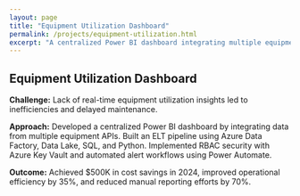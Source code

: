 ```yaml
---
layout: page
title: "Equipment Utilization Dashboard"
permalink: /projects/equipment-utilization.html
excerpt: "A centralized Power BI dashboard integrating multiple equipment APIs to enhance operational efficiency."
---
```


<h2>Equipment Utilization Dashboard</h2>

<p><strong>Challenge:</strong> Lack of real-time equipment utilization insights led to inefficiencies and delayed maintenance.</p>
<p><strong>Approach:</strong> Developed a centralized Power BI dashboard by integrating data from multiple equipment APIs. Built an ELT pipeline using Azure Data Factory, Data Lake, SQL, and Python. Implemented RBAC security with Azure Key Vault and automated alert workflows using Power Automate.</p>
<p><strong>Outcome:</strong> Achieved $500K in cost savings in 2024, improved operational efficiency by 35%, and reduced manual reporting efforts by 70%.</p>
